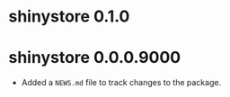 # shinystore 0.1.0

# shinystore 0.0.0.9000

* Added a `NEWS.md` file to track changes to the package.
